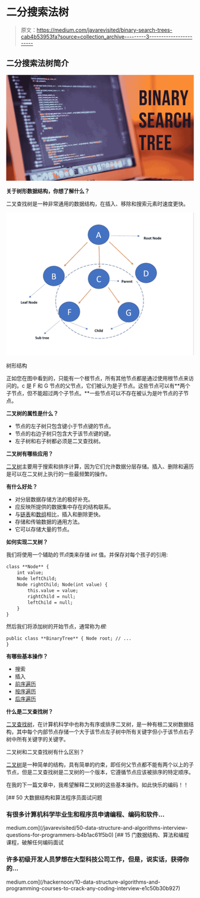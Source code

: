 # 二分搜索法树

> 原文：<https://medium.com/javarevisited/binary-search-trees-cab4b53953fa?source=collection_archive---------3----------------------->

## 二分搜索法树简介

![](img/5b6d3015a7ba8c63384e1b9954a31428.png)

**关于树形数据结构，你想了解什么？**

二叉查找树是一种非常通用的数据结构，在插入、移除和搜索元素时速度更快。

![](img/1c1c96c79cbfc8b56501b709b1bbef5e.png)

树形结构

正如您在图中看到的，只能有一个根节点，所有其他节点都是通过使用根节点来访问的。c 是 F 和 G 节点的父节点，它们被认为是子节点。这些节点可以有**两个子节点，但不能超过两个子节点。**一些节点可以不存在被认为是叶节点的子节点。

**二叉树的属性是什么？**

*   节点的左子树只包含键小于节点键的节点。
*   节点的右边子树只包含大于该节点键的键。
*   左子树和右子树都必须是二叉查找树。

**二叉树有哪些应用？**

[二叉树](/javarevisited/20-binary-tree-algorithms-problems-from-coding-interviews-c5e5a384df30)主要用于搜索和排序计算，因为它们允许数据分层存储。插入、删除和遍历是可以在二叉树上执行的一些最频繁的操作。

**有什么好处？**

*   对分层数据存储方法的极好补充。
*   应反映所提供的数据集中存在的结构联系。
*   与[链表](/javarevisited/top-20-linked-list-coding-problems-from-technical-interviews-90b64d2df093)和[数组](/javarevisited/20-array-coding-problems-and-questions-from-programming-interviews-869b475b9121?source=---------15------------------)相比，插入和删除更快。
*   存储和传输数据的通用方法。
*   它可以存储大量的节点。

**如何实现二叉树？**

我们将使用一个辅助的*节点*类来存储 *int* 值。并保存对每个孩子的引用:

```
class **Node** {
    int value;
    Node leftChild;
    Node rightChild; Node(int value) {
        this.value = value;
        rightChild = null;
        leftChild = null;
    }
}
```

然后我们将添加树的开始节点，通常称为*根:*

```
public class **BinaryTree** { Node root; // ...
}
```

**有哪些基本操作？**

*   搜索
*   插入
*   [前序遍历](https://javarevisited.blogspot.com/2016/07/binary-tree-preorder-traversal-in-java-using-recursion-iteration-example.html#axzz6dXsEfLvJ)
*   [按序遍历](https://javarevisited.blogspot.com/2016/08/inorder-traversal-of-binary-tree-in-java-recursion-iteration-example.html)
*   [后序遍历](https://javarevisited.blogspot.com/2016/10/post-order-binary-tree-traversal-in-java-iteration-recursion.html#axzz5ghwj3kuU)

**什么是二叉查找树？**

[二叉查找树](https://javarevisited.blogspot.com/2015/10/how-to-implement-binary-search-tree-in-java-example.html#axzz6dXsEfLvJ)，在计算机科学中也称为有序或排序二叉树，是一种有根二叉树数据结构，其中每个内部节点存储一个大于该节点左子树中所有关键字但小于该节点右子树中所有关键字的关键字。

二叉树和二叉查找树有什么区别？

[二叉树](https://www.java67.com/2020/02/top-40-binary-tree-interview-questions.html)是一种简单的结构，具有简单的约束，即任何父节点都不能有两个以上的子节点，但是二叉查找树是二叉树的一个版本，它遵循节点应该被排序的特定顺序。

在我的下一篇文章中，我希望解释二叉树的这些基本操作。如此快乐的编码！！

[](/javarevisited/50-data-structure-and-algorithms-interview-questions-for-programmers-b4b1ac61f5b0) [## 50 大数据结构和算法程序员面试问题

### 有很多计算机科学毕业生和程序员申请编程、编码和软件…

medium.com](/javarevisited/50-data-structure-and-algorithms-interview-questions-for-programmers-b4b1ac61f5b0) [](/hackernoon/10-data-structure-algorithms-and-programming-courses-to-crack-any-coding-interview-e1c50b30b927) [## 15 门数据结构、算法和编程课程，破解任何编码面试

### 许多初级开发人员梦想在大型科技公司工作，但是，说实话，获得你的…

medium.com](/hackernoon/10-data-structure-algorithms-and-programming-courses-to-crack-any-coding-interview-e1c50b30b927)